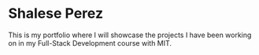 # Shalese Perez
This is my portfolio where I will showcase the projects I have been working on in my Full-Stack Development course with MIT.
